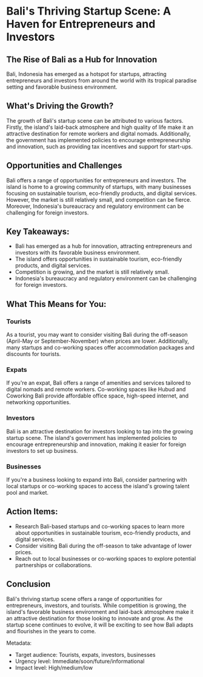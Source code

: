 # Bali's Thriving Startup Scene: A Haven for Entrepreneurs and Investors

## The Rise of Bali as a Hub for Innovation

Bali, Indonesia has emerged as a hotspot for startups, attracting entrepreneurs and investors from around the world with its tropical paradise setting and favorable business environment.

## What's Driving the Growth?

The growth of Bali's startup scene can be attributed to various factors. Firstly, the island's laid-back atmosphere and high quality of life make it an attractive destination for remote workers and digital nomads. Additionally, the government has implemented policies to encourage entrepreneurship and innovation, such as providing tax incentives and support for start-ups.

## Opportunities and Challenges

Bali offers a range of opportunities for entrepreneurs and investors. The island is home to a growing community of startups, with many businesses focusing on sustainable tourism, eco-friendly products, and digital services. However, the market is still relatively small, and competition can be fierce. Moreover, Indonesia's bureaucracy and regulatory environment can be challenging for foreign investors.

## Key Takeaways:

* Bali has emerged as a hub for innovation, attracting entrepreneurs and investors with its favorable business environment.
* The island offers opportunities in sustainable tourism, eco-friendly products, and digital services.
* Competition is growing, and the market is still relatively small.
* Indonesia's bureaucracy and regulatory environment can be challenging for foreign investors.

## What This Means for You:

### Tourists

As a tourist, you may want to consider visiting Bali during the off-season (April-May or September-November) when prices are lower. Additionally, many startups and co-working spaces offer accommodation packages and discounts for tourists.

### Expats

If you're an expat, Bali offers a range of amenities and services tailored to digital nomads and remote workers. Co-working spaces like Hubud and Coworking Bali provide affordable office space, high-speed internet, and networking opportunities.

### Investors

Bali is an attractive destination for investors looking to tap into the growing startup scene. The island's government has implemented policies to encourage entrepreneurship and innovation, making it easier for foreign investors to set up business.

### Businesses

If you're a business looking to expand into Bali, consider partnering with local startups or co-working spaces to access the island's growing talent pool and market.

## Action Items:

* Research Bali-based startups and co-working spaces to learn more about opportunities in sustainable tourism, eco-friendly products, and digital services.
* Consider visiting Bali during the off-season to take advantage of lower prices.
* Reach out to local businesses or co-working spaces to explore potential partnerships or collaborations.

## Conclusion

Bali's thriving startup scene offers a range of opportunities for entrepreneurs, investors, and tourists. While competition is growing, the island's favorable business environment and laid-back atmosphere make it an attractive destination for those looking to innovate and grow. As the startup scene continues to evolve, it will be exciting to see how Bali adapts and flourishes in the years to come.

Metadata:

* Target audience: Tourists, expats, investors, businesses
* Urgency level: Immediate/soon/future/informational
* Impact level: High/medium/low